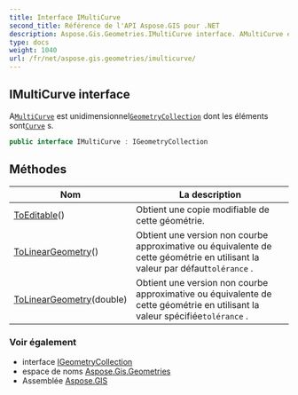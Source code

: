```yaml
---
title: Interface IMultiCurve
second_title: Référence de l'API Aspose.GIS pour .NET
description: Aspose.Gis.Geometries.IMultiCurve interface. AMultiCurve est unidimensionnelGeometryCollection dont les éléments sontCurve s.
type: docs
weight: 1040
url: /fr/net/aspose.gis.geometries/imulticurve/
---
```

## IMultiCurve interface

A[`MultiCurve`](../multicurve/) est unidimensionnel[`GeometryCollection`](../geometrycollection/) dont les éléments sont[`Curve`](../curve/) s.

```csharp
public interface IMultiCurve : IGeometryCollection
```

## Méthodes

| Nom | La description |
| --- | --- |
| [ToEditable](../../aspose.gis.geometries/imulticurve/toeditable/)() | Obtient une copie modifiable de cette géométrie. |
| [ToLinearGeometry](../../aspose.gis.geometries/imulticurve/tolineargeometry/#tolineargeometry)() | Obtient une version non courbe approximative ou équivalente de cette géométrie en utilisant la valeur par défaut`tolérance` . |
| [ToLinearGeometry](../../aspose.gis.geometries/imulticurve/tolineargeometry/#tolineargeometry_1)(double) | Obtient une version non courbe approximative ou équivalente de cette géométrie en utilisant la valeur spécifiée`tolérance` . |

### Voir également

* interface [IGeometryCollection](../igeometrycollection/)
* espace de noms [Aspose.Gis.Geometries](../../aspose.gis.geometries/)
* Assemblée [Aspose.GIS](../../)


